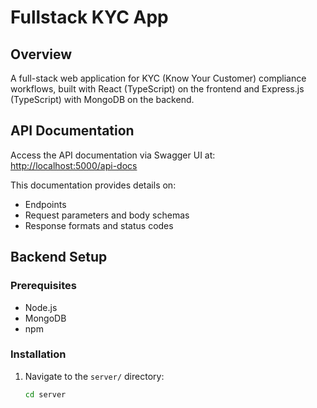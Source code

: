 # Fullstack KYC App

## Overview
A full-stack web application for KYC (Know Your Customer) compliance workflows, built with React (TypeScript) on the frontend and Express.js (TypeScript) with MongoDB on the backend.

## API Documentation
Access the API documentation via Swagger UI at:  
[http://localhost:5000/api-docs](http://localhost:5000/api-docs)

This documentation provides details on:
- Endpoints
- Request parameters and body schemas
- Response formats and status codes

## Backend Setup

### Prerequisites
- Node.js
- MongoDB 
- npm

### Installation
1. Navigate to the `server/` directory:
   ```bash
   cd server

